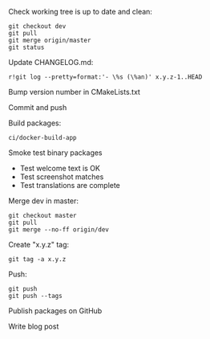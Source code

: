 Check working tree is up to date and clean:

    git checkout dev
    git pull
    git merge origin/master
    git status

Update CHANGELOG.md:

    r!git log --pretty=format:'- \%s (\%an)' x.y.z-1..HEAD

Bump version number in CMakeLists.txt

Commit and push

Build packages:

    ci/docker-build-app

Smoke test binary packages

- Test welcome text is OK
- Test screenshot matches
- Test translations are complete

Merge dev in master:

    git checkout master
    git pull
    git merge --no-ff origin/dev

Create "x.y.z" tag:

    git tag -a x.y.z

Push:

    git push
    git push --tags

Publish packages on GitHub

Write blog post
